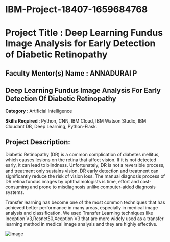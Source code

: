 # IBM-Project-18407-1659684768

# Project Title          :  Deep Learning Fundus Image Analysis for Early Detection of Diabetic Retinopathy

## Faculty Mentor(s) Name :  ANNADURAI P


## Deep Learning Fundus Image Analysis For Early Detection Of Diabetic Retinopathy

 <b>Category </b> : Artificial Intelligence

<b> Skills Required </b> : Python, CNN, IBM Cloud, IBM Watson Studio, IBM Cloudant DB, Deep Learning, Python-Flask.

## Project Description:

Diabetic Retinopathy (DR) is a common complication of diabetes mellitus, which causes lesions on the retina that affect vision. If it is not detected early, it can lead to blindness. Unfortunately, DR is not a reversible process, and treatment only sustains vision. DR early detection and treatment can significantly reduce the risk of vision loss. The manual diagnosis process of DR retina fundus images by ophthalmologists is time, effort and cost-consuming and prone to misdiagnosis unlike computer-aided diagnosis systems. 


Transfer learning has become one of the most common techniques that has achieved better performance in many areas, especially in medical image analysis and classification. We used Transfer Learning techniques like Inception V3,Resnet50,Xception V3 that are more widely used as a transfer learning method in medical image analysis and they are highly effective.

![image](https://user-images.githubusercontent.com/61245841/190439888-f60bd847-114f-47b5-a709-03f10c460d05.png)
